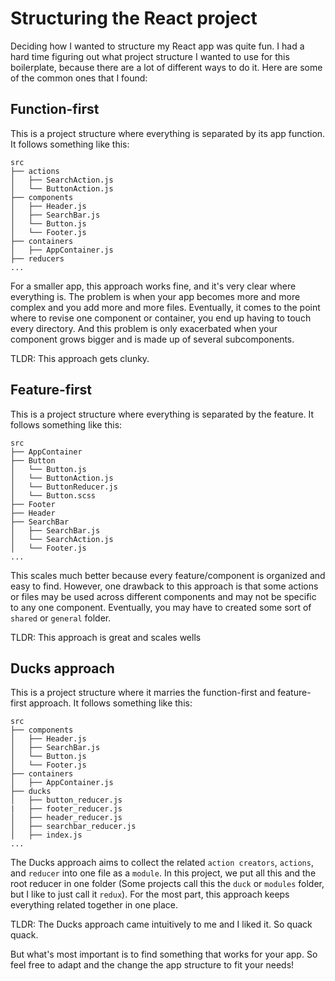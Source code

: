 # Structuring the React project

Deciding how I wanted to structure my React app was quite fun. I had a hard time figuring out what project structure I wanted to use for this boilerplate, because there are a lot of different ways to do it. Here are some of the common ones that I found:

## Function-first
This is a project structure where everything is separated by its app function. It follows something like this:
```
src
├── actions
│   ├── SearchAction.js
│   └── ButtonAction.js
├── components
│   ├── Header.js
│   ├── SearchBar.js
│   └── Button.js
│   └── Footer.js
├── containers
│   ├── AppContainer.js
├── reducers
...
```
For a smaller app, this approach works fine, and it's very clear where everything is. The problem is when your app becomes more and more complex and you add more and more files. Eventually, it comes to the point where to revise one component or container, you end up having to touch every directory. And this problem is only exacerbated when your component grows bigger and is made up of several subcomponents. 

TLDR: This approach gets clunky.

## Feature-first
This is a project structure where everything is separated by the feature. It follows something like this:
```
src
├── AppContainer
├── Button
│   └── Button.js
│   └── ButtonAction.js
│   └── ButtonReducer.js
│   └── Button.scss
├── Footer
├── Header
├── SearchBar
│   ├── SearchBar.js
│   └── SearchAction.js
│   └── Footer.js
...
```
This scales much better because every feature/component is organized and easy to find. However, one drawback to this approach is that some actions or files may be used across different components and may not be specific to any one component. Eventually, you may have to created some sort of `shared` or `general` folder.

TLDR: This approach is great and scales wells

## Ducks approach
This is a project structure where it marries the function-first and feature-first approach. It follows something like this:
```
src
├── components
│   ├── Header.js
│   ├── SearchBar.js
│   └── Button.js
│   └── Footer.js
├── containers
│   ├── AppContainer.js
├── ducks
│   ├── button_reducer.js
|   ├── footer_reducer.js
│   ├── header_reducer.js
│   ├── searchbar_reducer.js
│   ├── index.js
...
```
The Ducks approach aims to collect the related `action creators`, `actions`, and `reducer` into one file as a `module`. In this project, we put all this and the root reducer in one folder (Some projects call this the `duck` or `modules` folder, but I like to just call it `redux`). For the most part, this approach keeps everything related together in one place.

TLDR: The Ducks approach came intuitively to me and I liked it. So quack quack. 

But what's most important is to find something that works for your app. So feel free to adapt and the change the app structure to fit your needs!
